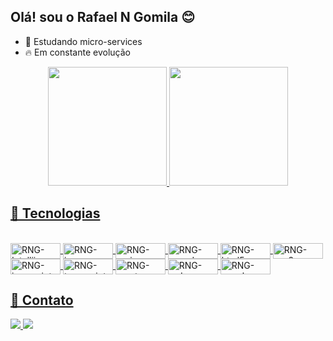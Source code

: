 ## Olá! sou o Rafael N Gomila 😊

- 🌱 Estudando micro-services
- 🔥 Em constante evolução

<div align="center">
  <a href="https://github.com/RafaelRNG">
  <img height="190em" src="https://github-readme-stats.vercel.app/api?username=RafaelRNG&show_icons=true&theme=material-palenight&include_all_commits=true&count_private=true"/>
  <img height="190em" src="https://github-readme-stats.vercel.app/api/top-langs/?username=RafaelRNG&layout=compact&langs_count=7&theme=material-palenight"/>
</div>
  
  ## 🚀 Tecnologias 
  
  <div style="display: inline_block"><br>
    <img align="center" alt="RNG-Intellij" height="25" width="80" src="https://img.shields.io/badge/IntelliJ_IDEA-000000.svg?style=for-the-badge&logo=intellij-         idea&logoColor=white">
    <img align="center" alt="RNG-java" height="25" width="80" src="https://img.shields.io/badge/-Java-007396?style=flat-square&logo=java">
    <img align="center" alt="RNG-spring" height="25" width="80" src="https://img.shields.io/badge/Spring-6DB33F?style=for-the-badge&logo=spring&logoColor=white">
    <img align="center" alt="RNG-vscode" height="25" width="80" src="https://img.shields.io/badge/VSCode-0078D4?style=for-the-badge&logo=visual%20studio%20code&logoColor=white">
    <img align="center" alt="RNG-html5" height="25" width="80" src="https://img.shields.io/badge/HTML5-E34F26?style=for-the-badge&logo=html5&logoColor=white">
    <img align="center" alt="RNG-css3" height="25" width="80" src="https://img.shields.io/badge/CSS3-1572B6?style=for-the-badge&logo=css3&logoColor=white">
    <img align="center" alt="RNG-javascript" height="25" width="80" src="https://img.shields.io/badge/JavaScript-323330?style=for-the-badge&logo=javascript&logoColor=F7DF1E">
    <img align="center" alt="RNG-typescript" height="25" width="80" src="https://img.shields.io/badge/TypeScript-007ACC?style=for-the-badge&logo=typescript&logoColor=white">
    <img align="center" alt="RNG-react" height="25" width="80" src="https://img.shields.io/badge/React-20232A?style=for-the-badge&logo=react&logoColor=61DAFB">
    <img align="center" alt="RNG-redux" height="25" width="80" src="https://img.shields.io/badge/Redux-593D88?style=for-the-badge&logo=redux&logoColor=white">
    <img align="center" alt="RNG-angular" height="25" width="80" src="https://img.shields.io/badge/Angular-DD0031?style=for-the-badge&logo=angular&logoColor=whit">
</div>
  
  ## 📧 Contato 
  
  <div>  
    <a href = "mailto:rafael.gomila@hotmail.com">
      <img src="https://img.shields.io/badge/-Hotmail-%23333?style=for-the-badge&logo=gmail&logoColor=white" target="_blank">
    </a>
    <a href="https://www.linkedin.com/in/rafael-neves-gomila-9bb211203/" target="_blank">
      <img src="https://img.shields.io/badge/-LinkedIn-%230077B5?style=for-the-badge&logo=linkedin&logoColor=white" target="_blank"></a> 
</div>
